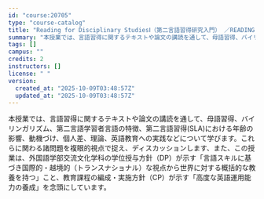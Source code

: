 ```yaml
---
id: "course:20705"
type: "course-catalog"
title: "Reading for Disciplinary StudiesⅠ（第二言語習得研究入門） ／READING FOR DISCIPLINARY STUDIES I"
summary: "本授業では、言語習得に関するテキストや論文の講読を通して、母語習得、バイリンガリズム、第二言語学習者言語の特徴、第二言語習得(SLA)における年齢の影響、動機づけ、個人差、理論、英語教育への実践などについて学びます。これらに関わる諸問題を複…"
tags: []
campus: ""
credits: 2
instructors: []
license: " "
version:
  created_at: "2025-10-09T03:48:57Z"
  updated_at: "2025-10-09T03:48:57Z"
---
```


本授業では、言語習得に関するテキストや論文の講読を通して、母語習得、バイリンガリズム、第二言語学習者言語の特徴、第二言語習得(SLA)における年齢の影響、動機づけ、個人差、理論、英語教育への実践などについて学びます。これらに関わる諸問題を複眼的視点で捉え、ディスカッションします、また、この授業は、外国語学部交流文化学科の学位授与方針（DP）が示す「言語スキルに基づき国際的・越境的（トランスナショナル）な視点から世界に対する概括的な教養を持つ」こと、教育課程の編成・実施方針（CP）が示す「高度な英語運用能力の養成」を念頭にしています。
